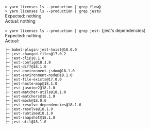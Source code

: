 `> yarn licenses ls --production | grep flow@`  
`> yarn licenses ls --production | grep jest@`  
Expected: nothing  
Actual: nothing

`> yarn licenses ls --production | grep jest-` (jest's dependencies)  
Expected: nothing  
Actual:  
```
├─ babel-plugin-jest-hoist@18.0.0
├─ jest-changed-files@17.0.2
├─ jest-cli@18.1.0
├─ jest-config@18.1.0
├─ jest-diff@18.1.0
├─ jest-environment-jsdom@18.1.0
├─ jest-environment-node@18.1.0
├─ jest-file-exists@17.0.0
├─ jest-haste-map@18.1.0
├─ jest-jasmine2@18.1.0
├─ jest-matcher-utils@18.1.0
├─ jest-matchers@18.1.0
├─ jest-mock@18.0.0
├─ jest-resolve-dependencies@18.1.0
├─ jest-resolve@18.1.0
├─ jest-runtime@18.1.0
├─ jest-snapshot@18.1.0
├─ jest-util@18.1.0
```
